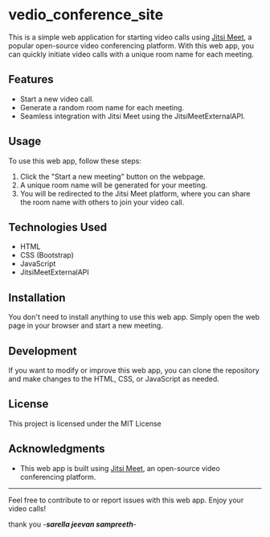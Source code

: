 # vedio_conference_site

This is a simple web application for starting video calls using [Jitsi Meet](https://jitsi.org/), a popular open-source video conferencing platform. With this web app, you can quickly initiate video calls with a unique room name for each meeting.

## Features

- Start a new video call.
- Generate a random room name for each meeting.
- Seamless integration with Jitsi Meet using the JitsiMeetExternalAPI.

## Usage

To use this web app, follow these steps:

1. Click the "Start a new meeting" button on the webpage.
2. A unique room name will be generated for your meeting.
3. You will be redirected to the Jitsi Meet platform, where you can share the room name with others to join your video call.

## Technologies Used

- HTML
- CSS (Bootstrap)
- JavaScript
- JitsiMeetExternalAPI


## Installation

You don't need to install anything to use this web app. Simply open the web page in your browser and start a new meeting.

## Development

If you want to modify or improve this web app, you can clone the repository and make changes to the HTML, CSS, or JavaScript as needed.

## License

This project is licensed under the MIT License

## Acknowledgments

- This web app is built using [Jitsi Meet](https://jitsi.org/), an open-source video conferencing platform.

---

Feel free to contribute to or report issues with this web app. Enjoy your video calls!


thank you
      -***sarella jeevan sampreeth***-
